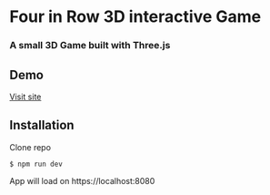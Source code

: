 # Four in Row 3D interactive Game 

### A small 3D Game built with Three.js

## Demo
[Visit site](https://mg-connect4.netlify.app/)

## Installation
Clone repo
```
$ npm run dev
```
App will load on https://localhost:8080
